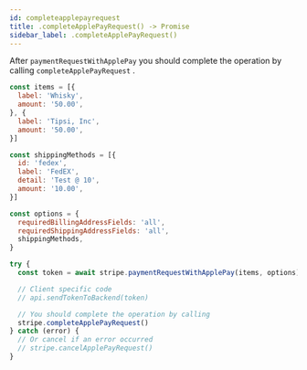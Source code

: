 ```yaml
---
id: completeapplepayrequest
title: .completeApplePayRequest() -> Promise
sidebar_label: .completeApplePayRequest()
---
```


After `paymentRequestWithApplePay` you should complete the operation by calling `completeApplePayRequest` .

```js
const items = [{
  label: 'Whisky',
  amount: '50.00',
}, {
  label: 'Tipsi, Inc',
  amount: '50.00',
}]

const shippingMethods = [{
  id: 'fedex',
  label: 'FedEX',
  detail: 'Test @ 10',
  amount: '10.00',
}]

const options = {
  requiredBillingAddressFields: 'all',
  requiredShippingAddressFields: 'all',
  shippingMethods,
}

try {
  const token = await stripe.paymentRequestWithApplePay(items, options)

  // Client specific code
  // api.sendTokenToBackend(token)

  // You should complete the operation by calling
  stripe.completeApplePayRequest()
} catch (error) {
  // Or cancel if an error occurred
  // stripe.cancelApplePayRequest()
}
```
